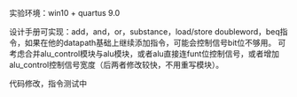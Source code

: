 
实验环境：win10 + quartus 9.0 

设计手册可实现：add，and，or，substance，load/store doubleword，beq指令，如果在他的datapath基础上继续添加指令，可能会控制信号bit位不够用。
可考虑合并alu_control模块与alu模块，或者alu直接连funt位控制信号，或者增加alu_control控制信号宽度（后两者修改较快，不用重写模块）。

代码修改，指令测试中
